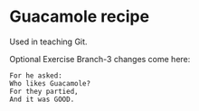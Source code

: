 # Guacamole recipe

Used in teaching Git.

Optional Exercise Branch-3 changes come here: 

	For he asked:
	Who likes Guacamole?
	For they partied,
	And it was GOOD.
